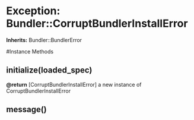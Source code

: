 # Exception: Bundler::CorruptBundlerInstallError
**Inherits:** Bundler::BundlerError
    




#Instance Methods
## initialize(loaded_spec) [](#method-i-initialize)

**@return** [CorruptBundlerInstallError] a new instance of CorruptBundlerInstallError

## message() [](#method-i-message)

